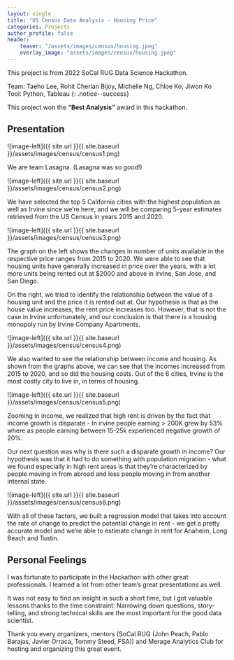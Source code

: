 ```yaml
---
layout: single
title: "US Census Data Analysis - Housing Price"
categories: Projects
author_profile: false
header:
    teaser: "/assets/images/census/housing.jpeg"
    overlay_image: "assets/images/census/housing.jpeg"
---
```

This project is from 2022 SoCal RUG Data Science Hackathon.

Team: Taeho Lee, Rohit Cherian Bijoy, Michelle Ng, Chloe Ko, Jiwon Ko    
Tool: Python, Tableau
{: .notice--success}

This project won the **“Best Analysis”** award in this hackathon.

## Presentation

![image-left]({{ site.url }}{{ site.baseurl }}/assets/images/census/census1.png)

We are team Lasagna. (Lasagna was so good!)

![image-left]({{ site.url }}{{ site.baseurl }}/assets/images/census/census2.png)

We have selected the top 5 California cities with the highest population as well as Irvine since we’re here, and we will be comparing 5-year estimates retrieved from the US Census in years 2015 and 2020.

![image-left]({{ site.url }}{{ site.baseurl }}/assets/images/census/census3.png)

The graph on the left shows the changes in number of units available in the respective price ranges from 2015 to 2020. We were able to see that housing units have generally increased in price over the years, with a lot more units being rented out at $2000 and above in Irvine, San Jose, and San Diego.

On the right, we tried to identify the relationship between the value of a housing unit and the price it is rented out at. Our hypothesis is that as the house value increases, the rent price increases too. However, that is not the case in Irvine unfortunately, and our conclusion is that there is a housing monopoly run by Irvine Company Apartments.

![image-left]({{ site.url }}{{ site.baseurl }}/assets/images/census/census4.png)

We also wanted to see the relationship between income and housing. As shown from the graphs above, we can see that the incomes increased from 2015 to 2020, and so did the housing costs. Out of the 6 cities, Irvine is the most costly city to live in, in terms of housing.

![image-left]({{ site.url }}{{ site.baseurl }}/assets/images/census/census5.png)

Zooming in income, we realized that high rent is driven by the fact that income growth is disparate - In irvine people earning > 200K grew by 53% where as people earning between 15-25k experienced negative growth of 20%.

Our next question was why is there such a disparate growth in income? Our hypothesis was that it had to do something with population migration - what we found especially in high rent areas is that they’re characterized by people moving in from abroad and less people moving in from another internal state.

![image-left]({{ site.url }}{{ site.baseurl }}/assets/images/census/census6.png)

With all of these factors, we built a regression model that takes into account the rate of change to predict the potential change in rent - we get a pretty accurate model and we’re able to estimate change in rent for Anaheim, Long Beach and Tustin.

## Personal Feelings

I was fortunate to participate in the Hackathon with other great professionals. I learned a lot from other team’s great presentations as well.

It was not easy to find an insight in such a short time, but I got valuable lessons thanks to the time constraint: Narrowing down questions, story-telling, and strong technical skills are the most important for the good data scientist.

Thank you every organizers, mentors (SoCal RUG (John Peach, Pablo Barajas, Javier Orraca, Tommy Steed, FSA)) and Merage Analytics Club for hosting and organizing this great event.